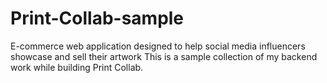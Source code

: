 # Print-Collab-sample
E-commerce web application designed to help social media influencers showcase and sell their artwork
This is a sample collection of my backend work while building Print Collab.
